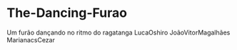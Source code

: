 # The-Dancing-Furao
Um furão dançando no ritmo do ragatanga 
LucaOshiro JoãoVitorMagalhães MarianacsCezar
